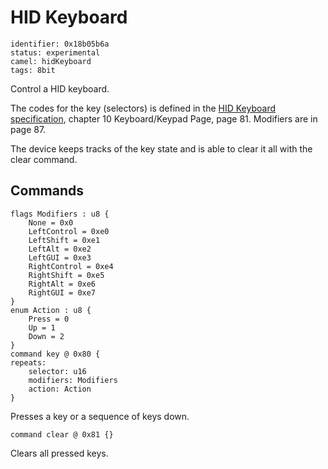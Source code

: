 # HID Keyboard

    identifier: 0x18b05b6a
    status: experimental
    camel: hidKeyboard
    tags: 8bit
    
Control a HID keyboard. 

The codes for the key (selectors) is defined in the [HID Keyboard
specification](https://usb.org/sites/default/files/hut1_21.pdf), chapter 10 Keyboard/Keypad Page, page 81.
Modifiers are in page 87.

The device keeps tracks of the key state and is able to clear it all with the clear command.

## Commands

    flags Modifiers : u8 {
        None = 0x0
        LeftControl = 0xe0
        LeftShift = 0xe1
        LeftAlt = 0xe2
        LeftGUI = 0xe3
        RightControl = 0xe4
        RightShift = 0xe5
        RightAlt = 0xe6
        RightGUI = 0xe7
    }
    enum Action : u8 {
        Press = 0
        Up = 1
        Down = 2
    }
    command key @ 0x80 {
    repeats:
        selector: u16
        modifiers: Modifiers
        action: Action
    }
    
Presses a key or a sequence of keys down.

    command clear @ 0x81 {}
    
Clears all pressed keys.
